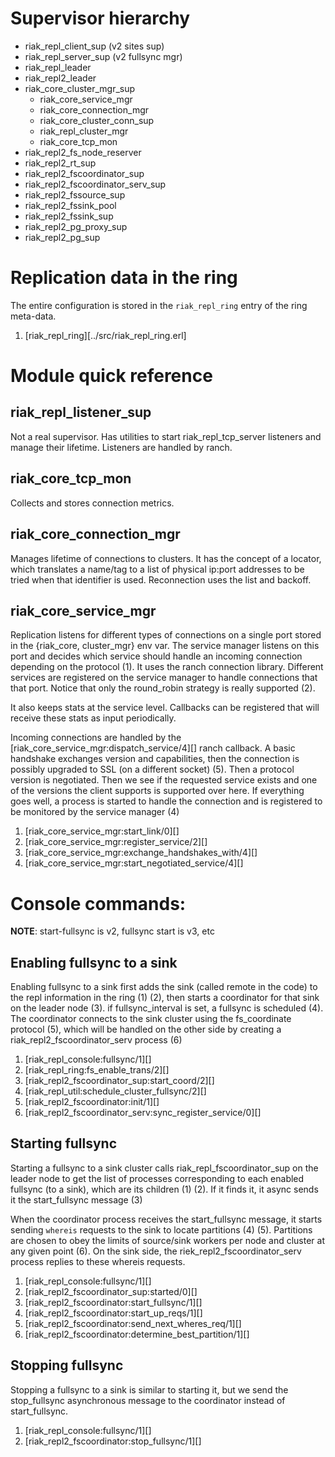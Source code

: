# Supervisor hierarchy

* riak_repl_client_sup (v2 sites sup)
* riak_repl_server_sup (v2 fullsync mgr)
* riak_repl_leader
* riak_repl2_leader
* riak_core_cluster_mgr_sup
  * riak_core_service_mgr
  * riak_core_connection_mgr
  * riak_core_cluster_conn_sup
  * riak_repl_cluster_mgr
  * riak_core_tcp_mon
* riak_repl2_fs_node_reserver
* riak_repl2_rt_sup
* riak_repl2_fscoordinator_sup
* riak_repl2_fscoordinator_serv_sup
* riak_repl2_fssource_sup
* riak_repl2_fssink_pool
* riak_repl2_fssink_sup
* riak_repl2_pg_proxy_sup
* riak_repl2_pg_sup

# Replication data in the ring

The entire configuration is stored in the `riak_repl_ring` entry of the ring
meta-data.

1. [riak_repl_ring][../src/riak_repl_ring.erl]

# Module quick reference

## riak_repl_listener_sup

Not a real supervisor. Has utilities to start riak_repl_tcp_server listeners
and manage their lifetime. Listeners are handled by ranch.

## riak_core_tcp_mon

Collects and stores connection metrics.

## riak_core_connection_mgr

Manages lifetime of connections to clusters. It has the concept of a locator,
which translates a name/tag to a list of physical ip:port addresses to be tried
when that identifier is used. Reconnection uses the list and backoff.

## riak_core_service_mgr

Replication listens for different types of connections on a single port stored in the {riak_core, cluster_mgr} env var.
The service manager listens on this port and decides which service should handle an incoming connection depending on the protocol (1). It uses the ranch connection library.
Different services are registered on the service manager to handle connections that that port.
Notice that only the round_robin strategy is really supported (2).

It also keeps stats at the service level. Callbacks can be registered that will receive these stats as input periodically.

Incoming connections are handled by the [riak_core_service_mgr:dispatch_service/4][] ranch callback.
A basic handshake exchanges version and capabilities, then the connection is possibly upgraded to SSL (on a different socket) (5).
Then a protocol version is negotiated. Then we see if the requested service exists and one of the versions the client supports is supported over here. If everything goes well, a process is started to handle the connection and is registered to be monitored by the service manager (4)

1. [riak_core_service_mgr:start_link/0][]
1. [riak_core_service_mgr:register_service/2][]
1. [riak_core_service_mgr:exchange_handshakes_with/4][]
1. [riak_core_service_mgr:start_negotiated_service/4][]

# Console commands:

**NOTE**: start-fullsync is v2, fullsync start is v3, etc

## Enabling fullsync to a sink

Enabling fullsync to a sink first adds the sink (called remote in the code) to
the repl information in the ring (1) (2), then starts a coordinator for that
sink on the leader node (3). if fullsync_interval is set, a fullsync is scheduled (4). 
The coordinator connects to the sink cluster using the fs_coordinate protocol (5), which
will be handled on the other side by creating a riak_repl2_fscoordinator_serv process (6)

1. [riak_repl_console:fullsync/1][]
2. [riak_repl_ring:fs_enable_trans/2][]
3. [riak_repl2_fscoordinator_sup:start_coord/2][]
4. [riak_repl_util:schedule_cluster_fullsync/2][]
5. [riak_repl2_fscoordinator:init/1][]
6. [riak_repl2_fscoordinator_serv:sync_register_service/0][]

## Starting fullsync

Starting a fullsync to a sink cluster calls riak_repl_fscoordinator_sup on the
leader node to get the list of processes corresponding to each enabled fullsync
(to a sink), which are its children (1) (2).  If it finds it, it async sends it the
start_fullsync message (3)

When the coordinator process receives the start_fullsync message, it starts
sending `whereis` requests to the sink to locate partitions (4) (5). Partitions
are chosen to obey the limits of source/sink workers per node and cluster at
any given point (6). On the sink side, the riek_repl2_fscoordinator_serv
process replies to these whereis requests.

1. [riak_repl_console:fullsync/1][]
2. [riak_repl2_fscoordinator_sup:started/0][]
3. [riak_repl2_fscoordinator:start_fullsync/1][]
4. [riak_repl2_fscoordinator:start_up_reqs/1][]
5. [riak_repl2_fscoordinator:send_next_wheres_req/1][]
5. [riak_repl2_fscoordinator:determine_best_partition/1][]


## Stopping fullsync

Stopping a fullsync to a sink is similar to starting it, but we send the stop_fullsync asynchronous message to the coordinator instead of start_fullsync.

1. [riak_repl_console:fullsync/1][]
2. [riak_repl2_fscoordinator:stop_fullsync/1][]

